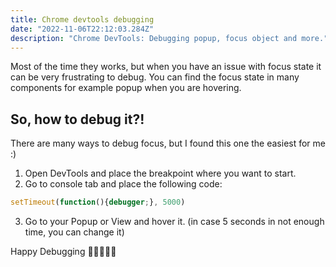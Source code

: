 ```yaml
---
title: Chrome devtools debugging
date: "2022-11-06T22:12:03.284Z"
description: "Chrome DevTools: Debugging popup, focus object and more."
---
```


Most of the time they works, but when you have an issue with focus state it can be very frustrating to debug.
You can find the focus state in many components for example popup when you are hovering.


## So, how to debug it?!

There are many ways to debug focus, but I found this one the easiest for me :)

1. Open DevTools and place the breakpoint where you want to start.
2. Go to console tab and place the following code:

```js
setTimeout(function(){debugger;}, 5000)
```

3. Go to your Popup or View and hover it.
(in case 5 seconds in not enough time, you can change it)

Happy Debugging 👨🏼‍💻👩‍💻
